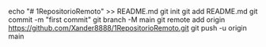 echo "# 1RepositorioRemoto" >> README.md
git init
git add README.md
git commit -m "first commit"
git branch -M main
git remote add origin https://github.com/Xander8888/1RepositorioRemoto.git
git push -u origin main
